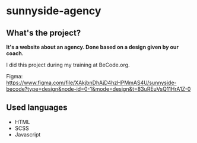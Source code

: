 # sunnyside-agency

## What's the project?
**It's a website about an agency. Done based on a design given by our coach.**

I did this project during my training at BeCode.org.

Figma: https://www.figma.com/file/XAkjbnDhAjD4hzHPMmAS4U/sunnyside-becode?type=design&node-id=0-1&mode=design&t=83uREuVsQ11HrA1Z-0

## Used languages
- HTML
- SCSS
- Javascript

